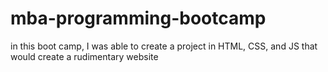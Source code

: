 # mba-programming-bootcamp
in this boot camp, I was able to create a project in HTML, CSS, and JS that would create a rudimentary website
